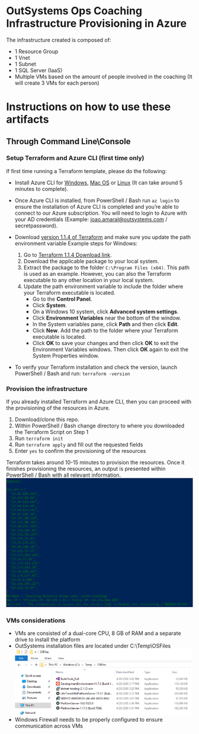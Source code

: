 # OutSystems Ops Coaching Infrastructure Provisioning in Azure

The infrastructure created is composed of:
* 1 Resource Group 
* 1 Vnet 
* 1 Subnet 
* 1 SQL Server (IaaS)
* Multiple VMs based on the amount of people involved in the coaching (It will create 3 VMs for each person)



# Instructions on how to use these artifacts
## Through Command Line\Console
### Setup Terraform and Azure CLI (first time only)

If first time running a Terraform template, please do the following:

* Install Azure CLI for [Windows](https://docs.microsoft.com/en-us/cli/azure/install-azure-cli-windows?view=azure-cli-latest&tabs=azure-cli), [Mac OS](https://docs.microsoft.com/en-us/cli/azure/install-azure-cli-macos?view=azure-cli-latest) or [Linux](https://docs.microsoft.com/en-us/cli/azure/install-azure-cli?view=azure-cli-latest) (It can take around 5 minutes to complete).
* Once Azure CLI is installed, from PowerShell / Bash run `az login` to ensure the installation of Azure CLI is completed and you’re able to connect to our Azure subscription. You will need to login to Azure with your AD credentials (Example: joao.amaral@outsystems.com / secretpassword).

* Download [version 1.1.4 of Terraform](https://releases.hashicorp.com/terraform/1.1.4/) and make sure you update the path environment variable
    Example steps for Windows:
    1. Go to [Terraform 1.1.4 Download link](https://releases.hashicorp.com/terraform/1.1.4/).
    2. Download the applicable package to your local system.
    3. Extract the package to the folder `C:\Program Files (x64)`. This path is used as an example. However, you can also the Terraform executable to any other location in your local system.
    4. Update the path environment variable to include the folder where your Terraform executable is located.
        * Go to the __Control Panel__.
        * Click __System__.
        * On a Windows 10 system, click __Advanced system settings__.
        * Click __Environment Variables__ near the bottom of the window.
        * In the System variables pane, click __Path__ and then click __Edit__.
        * Click __New__. Add the path to the folder where your Terraform executable is located.
        * Click __OK__ to save your changes and then click __OK__ to exit the Environment Variables windows. Then click __OK__ again to exit the System Properties window.

* To verify your Terraform installation and check the version, launch PowerShell / Bash and run: `terraform -version`

### Provision the infrastructure

If you already installed Terraform and Azure CLI, then you can proceed with the provisioning of the resources in Azure.

1. Download/clone this repo.
2. Within PowerShell / Bash change directory to where you downloaded the Terraform Script on Step 1
3. Run `terraform init`
4. Run `terraform apply` and fill out the requested fields
5. Enter `yes` to confirm the provisioning of the resources

Terraform takes around 10-15 minutes to provision the resources. Once it finishes provisioning the resources, an output is presented within PowerShell / Bash with all relevant information.
![Example Output](docs/tf_output.PNG "Example Output")


### VMs considerations

* VMs are consisted of a dual-core CPU, 8 GB of RAM and a separate drive to install the platform
* OutSystems installation files are located under C:\Temp\OSFiles
![Example Output](docs/osfiles.png "Example Output")
* Windows Firewall needs to be properly configured to ensure communication across VMs
